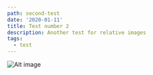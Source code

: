 ```yaml
---
path: second-test
date: '2020-01-11'
title: Test number 2
description: Another test for relative images
tags:
  - test
---
```

![Alt image](/assets/smokey.png "title image")
